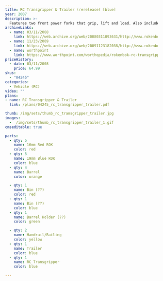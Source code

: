 ```yaml
---
title: RC Transgripper & Trailer (rerelease) [blue]
year: 2007
description: >-
  Features two front power forks that grip, lift and load. Also included is a Cargo Trailer with two side rails for transporting cargo and hidden ramps that pull out for vehicle transportation. Requires Start Set and three AA batteries.
archiveLinks:
  - name: 03/11/2008
    link: https://web.archive.org/web/20080311093631/http://www.rokenbok.com/RO_Products/RC/RC_04245.asp
  - name: 11/23/2009
    link: https://web.archive.org/web/20091123182038/http://www.rokenbok.com/RO_Products/RC/RC_04245.asp
  - name: worthpoint
    link: https://www.worthpoint.com/worthopedia/rokenbok-rc-transgripper-trailer-add-20676119
priceHistory:
  - date: 03/11/2008
    price: 64.99
skus:
  - "04245"
categories:
  - Vehicle (RC)
video: ""
plans:
- name: RC Transgripper & Trailer
  link: /plans/04245_rc_transgripper_trailer.pdf

thumb: /img/sets/thumb_rc_transgripper_trailer.jpg
images:
  -  /img/sets/thumb_rc_transgripper_trailer_1.gif
cmseditable: true

parts:
  - qty: 5
    name: 16mm Red ROK
    color: red
  - qty: 5
    name: 19mm Blue ROK
    color: blue
  - qty: 4
    name: Barrel
    color: orange

  - qty: 1
    name: Bin (??)
    color: red
  - qty: 1
    name: Bin (??)
    color: blue
  - qty: 1
    name: Barrel Holder (??)
    color: green

  - qty: 2
    name: Handrail/Railing
    color: yellow
  - qty: 1
    name: Trailer
    color: blue
  - qty: 1
    name: RC Transgripper
    color: blue

---
```

